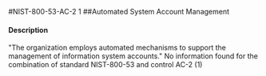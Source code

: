 #NIST-800-53-AC-2 1
##Automated System Account Management
#### Description
"The organization employs automated mechanisms to support the management of information system accounts."
No information found for the combination of standard NIST-800-53 and control AC-2 (1)
